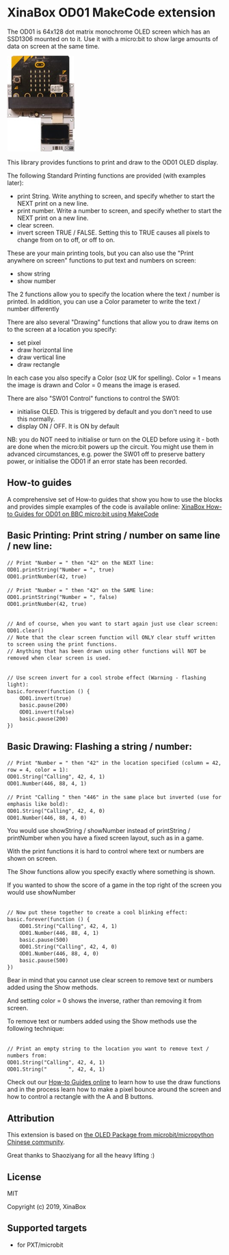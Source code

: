 # XinaBox OD01 MakeCode extension

The OD01 is 64x128 dot matrix monochrome OLED screen which has an SSD1306 mounted on to it. 
Use it with a micro:bit to show large amounts of data on screen at the same time.
 
![](od01.jpg)

This library provides functions to print and draw to the OD01 OLED display. 

The following Standard Printing functions are provided (with examples later):
* print String. Write anything to screen, and specify whether to start the NEXT print on a new line.
* print number. Write a number to screen, and specify whether to start the NEXT print on a new line.
* clear screen. 
* invert screen TRUE / FALSE. Setting this to TRUE causes all pixels to change from on to off, or off to on.

These are your main printing tools, but you can also use the "Print anywhere on screen" functions to put text and numbers on screen:
* show string
* show number

The 2 functions allow you to specify the location where the text / number is printed. 
In addition, you can use a Color parameter to write the text / number differently

There are also several "Drawing" functions that allow you to draw items on to the screen at a location you specify:
* set pixel
* draw horizontal line
* draw vertical line
* draw rectangle

In each case you also specify a Color (soz UK for spelling). Color = 1 means the image is drawn and Color = 0 means the image is erased. 

There are also "SW01 Control" functions to control the SW01:
* initialise OLED. This is triggered by default and you don't need to use this normally.
* display ON / OFF.  It is ON by default

NB: you do NOT need to initialise or turn on the OLED before using it - both are done when the micro:bit powers up the circuit. You might use them in advanced circumstances, e.g. power the SW01 off to preserve battery power, or initialise the OD01 if an error state has been recorded.


## How-to guides

A comprehensive set of How-to guides that show you how to use the blocks and provides simple examples of the code is available online:
[XinaBox How-to Guides for OD01 on BBC micro:bit using MakeCode](https://drive.google.com/open?id=1_LvtXnSPReET5C7jfOD7VrZdRPcyU_uF)


## Basic Printing: Print string / number on same line / new line:

```blocks
// Print "Number = " then "42" on the NEXT line:
OD01.printString("Number = ", true)
OD01.printNumber(42, true)

// Print "Number = " then "42" on the SAME line:
OD01.printString("Number = ", false)
OD01.printNumber(42, true)

```

```blocks

// And of course, when you want to start again just use clear screen:
OD01.clear()
// Note that the clear screen function will ONLY clear stuff written to screen using the print functions.
// Anything that has been drawn using other functions will NOT be removed when clear screen is used.

```

```blocks

// Use screen invert for a cool strobe effect (Warning - flashing light):
basic.forever(function () {
    OD01.invert(true)
    basic.pause(200)
    OD01.invert(false)
    basic.pause(200)
})

```

## Basic Drawing: Flashing a string / number:

```blocks
// Print "Number = " then "42" in the location specified (column = 42, row = 4, color = 1):
OD01.String("Calling", 42, 4, 1)
OD01.Number(446, 88, 4, 1)

// Print "Calling " then "446" in the same place but inverted (use for emphasis like bold):
OD01.String("Calling", 42, 4, 0)
OD01.Number(446, 88, 4, 0)

```

You would use showString / showNumber instead of printString / printNumber when you have a fixed screen layout, such as in a game.

With the print functions it is hard to control where text or numbers are shown on screen.

The Show functions allow you specify exactly where something is shown.

If you wanted to show the score of a game in the top right of the screen you would use showNumber

```blocks

// Now put these together to create a cool blinking effect:
basic.forever(function () {
    OD01.String("Calling", 42, 4, 1)
    OD01.Number(446, 88, 4, 1)
    basic.pause(500)
    OD01.String("Calling", 42, 4, 0)
    OD01.Number(446, 88, 4, 0)
    basic.pause(500)
})

```

Bear in mind that you cannot use clear screen to remove text or numbers added using the Show methods.

And setting color = 0 shows the inverse, rather than removing it from screen.

To remove text or numbers added using the Show methods use the following technique:

```blocks

// Print an empty string to the location you want to remove text / numbers from:
OD01.String("Calling", 42, 4, 1)
OD01.String("       ", 42, 4, 1)

```

Check out our [How-to Guides online](https://drive.google.com/open?id=1_LvtXnSPReET5C7jfOD7VrZdRPcyU_uF) to learn how to use the draw functions and in the process learn how to make a pixel bounce around the screen and how to control a rectangle with the A and B buttons.

## Attribution

This extension is based on [the OLED Package from microbit/micropython Chinese community](https://github.com/makecode-extensions/OLED12864_I2C). 

Great thanks to Shaoziyang for all the heavy lifting :)

## License

MIT

Copyright (c) 2019, XinaBox  

## Supported targets

* for PXT/microbit

